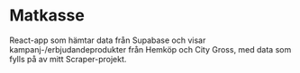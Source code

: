 <h1>Matkasse</h1>
React-app som hämtar data från Supabase och visar kampanj-/erbjudandeprodukter från Hemköp och City Gross, med data som fylls på av mitt Scraper-projekt.
